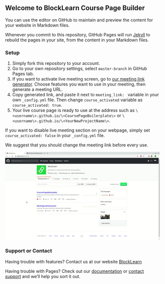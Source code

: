 ## Welcome to BlockLearn Course Page Builder

You can use the editor on GitHub to maintain and preview the content for your website in Markdown files.

Whenever you commit to this repository, GitHub Pages will run [Jekyll](https://jekyllrb.com/) to rebuild the pages in your site, from the content in your Markdown files.

### Setup

1. Simply fork this repository to your account.
2. Go to your own repository settings, select `master-branch` in GitHub Pages tab.
3. If you want to activate live meeting screen, go to [our meeting link generator](https://blocklearn.github.io/MeetingLinkGenerator/). Choose features you want to use in your meeting, then generate a meeting URL.
4. Copy generated link, and paste it next to `meeting_link: ` variable in your own `_config.yml` file. Then change `course_activated` variable as `course_activated: true`.
5. Your live course page is ready to use at the address such as  `\<username\>.github.io/\<CoursePageBoilerplate\>` or `\<username\>.github.io/\<YourNewProjectName\>`.

If you want to disable live meeting section on your webpage, simply set `course_activated: false` in your `_config.yml` file.

We suggest that you should change the meeting link before every use.

![Boilerplate Animation](https://raw.githubusercontent.com/anilseyrek/CoursePageBoilerplate/master/images/CoursePageBoilerplate.gif)

### Support or Contact

Having trouble with features? Contact us at our website [BlockLearn](https://new.blocklearn.xyz/#lp-text-three)

Having trouble with Pages? Check out our [documentation](https://help.github.com/categories/github-pages-basics/) or [contact support](https://github.com/contact) and we’ll help you sort it out.
